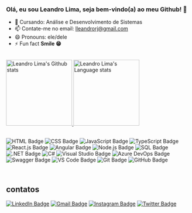 ### Olá, eu sou Leandro Lima, seja bem-vindo(a) ao meu Github! 👋


- 🌱 Cursando: Análise e Desenvolvimento de Sistemas
- 📫 Contate-me no email: lleandrorj@gmail.com
- 😄 Pronouns: ele/dele
- ⚡ Fun fact **Smile 😁**

##

<div style="display: inline_block"> 
<a href="https://github.com/leandrolima-dev">
<img height="180em" src="https://github-readme-stats.vercel.app/api/?username=leandrolima-dev&show_icons=true&theme=apprentice" alt="Leandro Lima's Github stats"/>
</a>
<a href="https://github.com/leandrolima-dev">
<img height="180em" src="https://github-readme-stats.vercel.app/api/top-langs/?username=leandrolima-dev&layout=compact&&theme=apprentice" alt="Leandro Lima's Language stats"/>
</a>
</div>

<div style="display: inline_block"><br>

  ![HTML Badge](https://img.shields.io/badge/HTML-239120?style=for-the-badge&logo=html5&logoColor=white)
  ![CSS Badge](https://img.shields.io/badge/CSS-1572B6?style=for-the-badge&logo=css3&logoColor=white)
  ![JavaScript Badge](https://img.shields.io/badge/JavaScript-F7DF1E?style=for-the-badge&logo=javascript&logoColor=black)
  ![TypeScript Badge](https://img.shields.io/badge/TypeScript-007ACC?style=for-the-badge&logo=typescript&logoColor=white)
  ![React.js Badge](https://img.shields.io/badge/React-61DAFB?style=for-the-badge&logo=react&logoColor=white)
  ![Angular Badge](https://img.shields.io/badge/Angular-DD0031?style=for-the-badge&logo=angular&logoColor=white)
  ![Node.js Badge](https://img.shields.io/badge/Node.js-43853D?style=for-the-badge&logo=node.js&logoColor=white)
  ![SQL Badge](https://img.shields.io/badge/SQL-4479A1?style=for-the-badge&logo=sql&logoColor=white)
  ![.NET Badge](https://img.shields.io/badge/.NET-5C2D91?style=for-the-badge&logo=.net&logoColor=white)
  ![C#](https://img.shields.io/badge/csharp-%230078D7.svg?style=for-the-badge&logo=csharp&logoColor=white)
  ![Visual Studio Badge](https://img.shields.io/badge/Visual%20Studio-5C2D91?style=for-the-badge&logo=visual-studio&logoColor=white)
  ![Azure DevOps Badge](https://img.shields.io/badge/Azure%20DevOps-0078D7?style=for-the-badge&logo=azure-devops&logoColor=white)
  ![Swagger Badge](https://img.shields.io/badge/Swagger-85EA2D?style=for-the-badge&logo=swagger&logoColor=black)
  ![VS Code Badge](https://img.shields.io/badge/VS%20Code-007ACC?style=for-the-badge&logo=visual-studio-code&logoColor=white)
  ![Git Badge](https://img.shields.io/badge/Git-F05032?style=for-the-badge&logo=git&logoColor=white)
  ![GitHub Badge](https://img.shields.io/badge/GitHub-181717?style=for-the-badge&logo=github&logoColor=white)

</div><br>

## contatos

<div>

  [![LinkedIn Badge](https://img.shields.io/badge/LinkedIn-0077B5?style=for-the-badge&logo=linkedin&logoColor=white)](https://www.linkedin.com/in/in-leandrolima/)
  [![Gmail Badge](https://img.shields.io/badge/Gmail-D14836?style=for-the-badge&logo=gmail&logoColor=white)](mailto:lleandrorj@gmail.com)
  [![Instagram Badge](https://img.shields.io/badge/Instagram-E4405F?style=for-the-badge&logo=instagram&logoColor=white)](https://instagram.com/leandro_lima_19/)
  [![Twitter Badge](https://img.shields.io/badge/Twitter-1DA1F2?style=for-the-badge&logo=twitter&logoColor=white)](https://twitter.com/LeandroLima_19)

</div>
